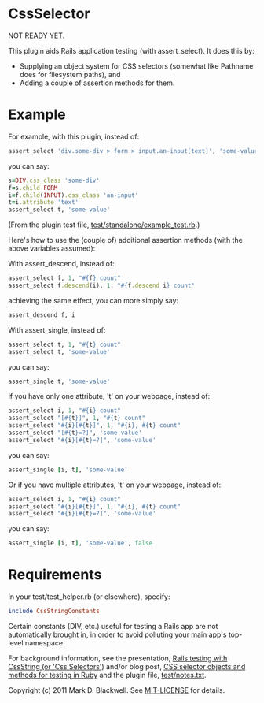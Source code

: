 CssSelector
===========

NOT READY YET.

This plugin aids Rails application testing (with assert_select). It does this by:

* Supplying an object system for CSS selectors (somewhat like Pathname does for filesystem paths), and
* Adding a couple of assertion methods for them.

Example
=======

For example, with this plugin, instead of:

```ruby
assert_select 'div.some-div > form > input.an-input[text]', 'some-value'
```

you can say:

```ruby
s=DIV.css_class 'some-div'
f=s.child FORM
i=f.child(INPUT).css_class 'an-input'
t=i.attribute 'text'
assert_select t, 'some-value'
```

(From the plugin test file, [test/standalone/example_test.rb](test/standalone/example_test.rb).)

Here's how to use the (couple of) additional assertion methods (with the above variables assumed):

With assert_descend, instead of:

```ruby
assert_select f, 1, "#{f} count"
assert_select f.descend(i), 1, "#{f.descend i} count"
```

achieving the same effect, you can more simply say:

```ruby
assert_descend f, i
```

With assert_single, instead of:

```ruby
assert_select t, 1, "#{t} count"
assert_select t, 'some-value'
```

you can say:

```ruby
assert_single t, 'some-value'
```

If you have only one attribute, 't' on your webpage, instead of:

```ruby
assert_select i, 1, "#{i} count"
assert_select "[#{t}]", 1, "#{t} count"
assert_select "#{i}[#{t}]", 1, "#{i}, #{t} count"
assert_select "[#{t}=?]", 'some-value'
assert_select "#{i}[#{t}=?]", 'some-value'
```

you can say:

```ruby
assert_single [i, t], 'some-value'
```

Or if you have multiple attributes, 't' on your webpage, instead of:

```ruby
assert_select i, 1, "#{i} count"
assert_select "#{i}[#{t}]", 1, "#{i}, #{t} count"
assert_select "#{i}[#{t}=?]", 'some-value'
```

you can say:

```ruby
assert_single [i, t], 'some-value', false
```

Requirements
============

In your test/test_helper.rb (or elsewhere), specify:

```ruby
include CssStringConstants
```

Certain constants (DIV, etc.) useful for testing a Rails app are not automatically brought in, in order to avoid polluting your main app's top-level namespace.

For background information, see the presentation, [Rails testing with 
CssString (or 'Css 
Selectors')](http://zymbelstern.com/mark/presentation/Rails-testing-with-CssString/sbook2.htm) 
and/or blog post, [CSS selector objects and methods for testing in 
Ruby](http://markdblackwell.blogspot.com/2011/08/css-selector-objects-and-methods-for.html) 
and the plugin file, [test/notes.txt](test/notes.txt).

Copyright (c) 2011 Mark D. Blackwell. See [MIT-LICENSE](MIT-LICENSE) for details.
